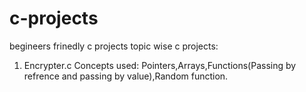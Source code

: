 # c-projects
begineers frinedly c projects
topic wise c projects:</br>
1. Encrypter.c
  Concepts used: Pointers,Arrays,Functions(Passing by refrence and passing by value),Random function.
